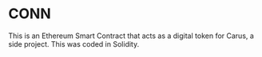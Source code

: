 # CONN

This is an Ethereum Smart Contract that acts as a digital token for Carus, a side project. This was coded in Solidity.
